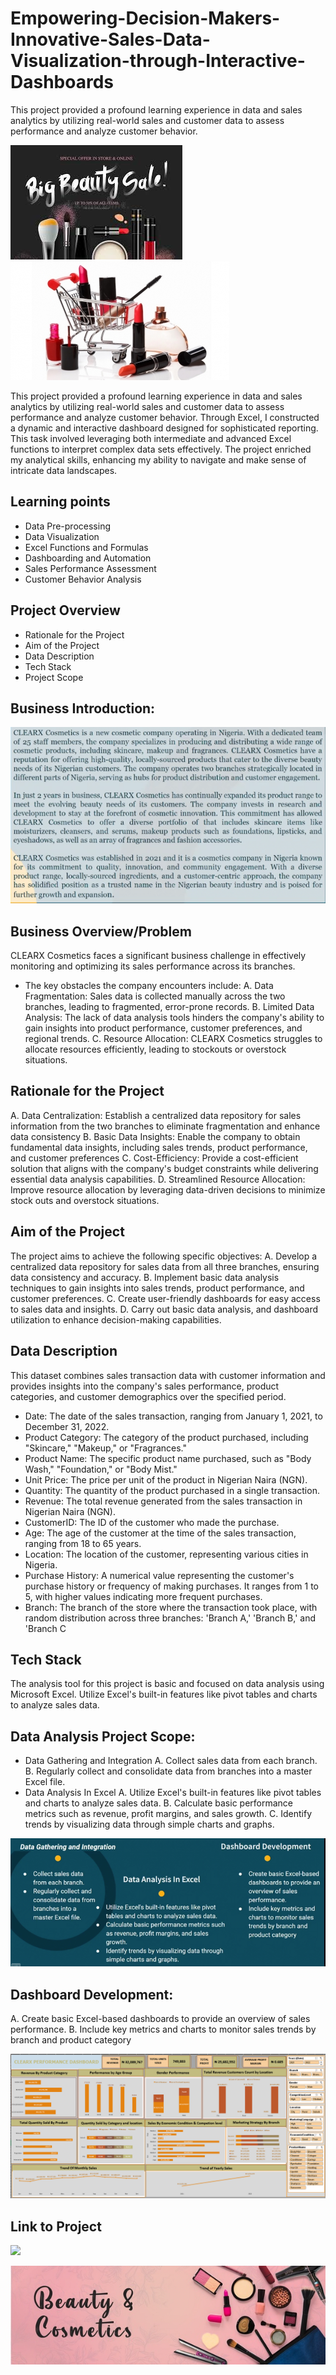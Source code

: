 # Empowering-Decision-Makers-Innovative-Sales-Data-Visualization-through-Interactive-Dashboards
This project provided a profound learning experience in data and sales analytics by utilizing real-world sales and customer data to assess performance and analyze customer behavior. 

![](title1.jpeg)                      ![](title2.jpg)

This project provided a profound learning experience in data and sales analytics by utilizing real-world sales and customer data to assess performance and analyze customer behavior. Through Excel, I constructed a dynamic and interactive dashboard designed for sophisticated reporting. This task involved leveraging both intermediate and advanced Excel functions to interpret complex data sets effectively. The project enriched my analytical skills, enhancing my ability to navigate and make sense of intricate data landscapes.

## Learning points
-	Data Pre-processing 
-	Data Visualization 
-	Excel Functions and Formulas 
-	Dashboarding and Automation 
-	Sales Performance Assessment 
-	Customer Behavior Analysis 

## Project Overview 
-	Rationale for the Project 
-	Aim of the Project 
-	Data Description 
-	Tech Stack 
-	Project Scope
## Business Introduction:

![](BiZ_Intro.PNG)

## Business Overview/Problem 
CLEARX Cosmetics faces a significant business challenge in effectively monitoring and optimizing its sales performance across its branches. 
- The key obstacles the company encounters include: 
A. Data Fragmentation: Sales data is collected manually across the two branches, leading to fragmented, error-prone records. 
B. Limited Data Analysis: The lack of data analysis tools hinders the company's ability to gain insights into product performance, customer preferences, and regional trends. 
C. Resource Allocation: CLEARX Cosmetics struggles to allocate resources efficiently, leading to stockouts or overstock situations.

##  Rationale for the Project 
A. Data Centralization: Establish a centralized data repository for sales information from the two branches to eliminate fragmentation and enhance data consistency 
B. Basic Data Insights: Enable the company to obtain fundamental data insights, including sales trends, product performance, and customer preferences 
C. Cost-Efficiency: Provide a cost-efficient solution that aligns with the company's budget constraints while delivering essential data analysis capabilities. 
D. Streamlined Resource Allocation: Improve resource allocation by leveraging data-driven decisions to minimize stock outs and overstock situations. 

## Aim of the Project 
The project aims to achieve the following specific objectives: 
A. Develop a centralized data repository for sales data from all three branches, ensuring data consistency and accuracy. 
B. Implement basic data analysis techniques to gain insights into sales trends, product performance, and customer preferences. 
C. Create user-friendly dashboards for easy access to sales data and insights. 
D. Carry out basic data analysis, and dashboard utilization to enhance decision-making capabilities. 

## Data Description 
This dataset combines sales transaction data with customer information and provides insights into the company's sales performance, product categories, and customer demographics over the specified period. 
-	Date: The date of the sales transaction, ranging from January 1, 2021, to December 31, 2022. 
-	Product Category: The category of the product purchased, including "Skincare," "Makeup," or "Fragrances." 
-	Product Name: The specific product name purchased, such as "Body Wash," "Foundation," or "Body Mist." 
-	Unit Price: The price per unit of the product in Nigerian Naira (NGN). 
-	Quantity: The quantity of the product purchased in a single transaction. 
-	Revenue: The total revenue generated from the sales transaction in Nigerian Naira (NGN). 
-	CustomerID: The ID of the customer who made the purchase. 
-	Age: The age of the customer at the time of the sales transaction, ranging from 18 to 65 years. 
-	 Location: The location of the customer, representing various cities in Nigeria. 
-	Purchase History: A numerical value representing the customer's purchase history or frequency of making purchases. It ranges from 1 to 5, with higher values indicating more frequent purchases. 
-	Branch: The branch of the store where the transaction took place, with random distribution across three branches: 'Branch A,' 'Branch B,' and 'Branch C

## Tech Stack 
The analysis tool for this project is basic and focused on data analysis using Microsoft Excel. Utilize Excel's built-in features like pivot tables and charts to analyze sales data. 

## Data Analysis Project Scope:
-  Data Gathering and Integration 
A. Collect sales data from each branch. 
B. Regularly collect and consolidate data from branches into a master Excel file. 
-  Data Analysis In Excel 
A. Utilize Excel's built-in features like pivot tables and charts to analyze sales data. 
B. Calculate basic performance metrics such as revenue, profit margins, and sales growth. C. Identify trends by visualizing data through simple charts and graphs. 

![]( Proj_Sc.PNG)

## Dashboard Development: 
A. Create basic Excel-based dashboards to provide an overview of sales performance. 
B. Include key metrics and charts to monitor sales trends by branch and product category

![]( Sales_DB.PNG)

## Link to Project

![]( CLEARX_COSMETICS_PERFORMANCE_DATA_DASHBOARD)



![]( title4l.jpeg)
